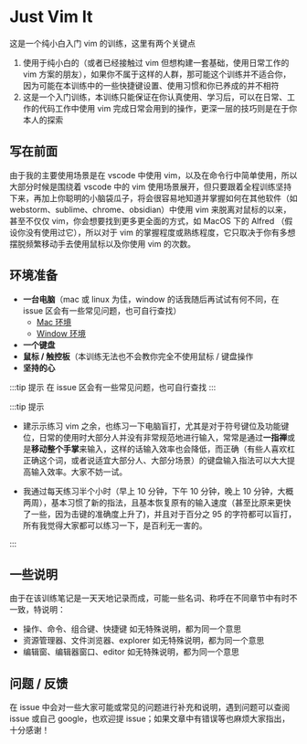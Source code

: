 # Just Vim It

这是一个纯小白入门 vim 的训练，这里有两个关键点

1. 使用于纯小白的（或者已经接触过 vim 但想构建一套基础，使用日常工作的 vim 方案的朋友），如果你不属于这样的人群，那可能这个训练并不适合你，因为可能在本训练中的一些快捷键设置、使用习惯和你已养成的并不相符
2. 这是一个入门训练，本训练只能保证在你认真使用、学习后，可以在日常、工作的代码工作中使用 vim 完成日常会用到的操作，更深一层的技巧则是在于你本人的探索

## 写在前面

由于我的主要使用场景是在 vscode 中使用 vim，以及在命令行中简单使用，所以大部分时候是围绕着 vscode 中的 vim 使用场景展开，但只要跟着全程训练坚持下来，再加上你聪明的小脑袋瓜子，将会很容易地知道并掌握如何在其他软件（如 webstorm、sublime、chrome、obsidian）中使用 vim 来脱离对鼠标的以来，甚至不仅仅 vim，你会想要找到更多更全面的方式，如 MacOS 下的 Alfred （假设你没有使用过它），所以对于 vim 的掌握程度或熟练程度，它只取决于你有多想摆脱频繁移动手去使用鼠标以及你使用 vim 的次数。

## 环境准备

- **一台电脑**（mac 或 linux 为佳，window 的话我随后再试试有何不同，在 issue 区会有一些常见问题，也可自行查找）
  - [ Mac 环境 ](./for-mac.md)
  - [ Window 环境 ](./for-window.md)
- **一个键盘**
- **鼠标 / 触控板**（本训练无法也不会教你完全不使用鼠标 / 键盘操作
- **坚持的心**

:::tip 提示
在 issue 区会有一些常见问题，也可自行查找
:::

:::tip 提示

- 建示示练习 vim 之余，也练习一下电脑盲打，尤其是对于符号键位及功能键位，日常的使用时大部分人并没有非常规范地进行输入，常常是通过**一指禅**或是**移动整个手掌**来输入，这样的话输入效率也会降低，而正确（有些人喜欢杠正确这个词，或者说适宜大部分人、大部分场景）的键盘输入指法可以大大提高输入效率。大家不妨一试。

- 我通过每天练习半个小时（早上 10 分钟，下午 10 分钟，晚上 10 分钟，大概两周），基本习惯了新的指法，且基本恢复原有的输入速度（甚至比原来更快了一些，因为击键的准确度上升了)，并且对于百分之 95 的字符都可以盲打，所有我觉得大家都可以练习一下，是百利无一害的。

:::

## 一些说明

由于在该训练笔记是一天天地记录而成，可能一些名词、称呼在不同章节中有时不一致，特说明：

- 操作、命令、组合键、快捷键 如无特殊说明，都为同一个意思
- 资源管理器、文件浏览器、explorer 如无特殊说明，都为同一个意思
- 编辑窗、编辑器窗口、editor 如无特殊说明，都为同一个意思

## 问题 / 反馈

在 issue 中会对一些大家可能或常见的问题进行补充和说明，遇到问题可以查阅 issue 或自己 google，也欢迎提 issue；如果文章中有错误等也麻烦大家指出，十分感谢！
